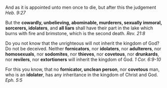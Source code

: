 [x]: # (<!-- markdownlint-disable MD041 -->)

And as it is appointed unto men once to die, but after this the judgement *Heb.&nbsp;9:27*

But the **cowardly, unbelieving, abominable, murderers, sexually immoral, sorcerers, idolaters**, and **all liars** shall have their part in the lake which burns with fire and brimstone, which is the second death. *Rev.&nbsp;21:8*

Do you not know that the unrighteous will not inherit the kingdom of God? Do not be deceived. Neither **fornicators**, nor **idolaters**, nor **adulterers**, nor **homosexuals**, nor **sodomites**, nor **thieves**, nor **covetous**, nor **drunkards**, nor **revilers**, nor **extortioners** will inherit the kingdom of God. *1&nbsp;Cor.&nbsp;6:9-10*

For this you know, that no **fornicator, unclean person**, nor **covetous** man, who is an **idolater**, has any inheritance in the kingdom of Christ and God. *Eph.&nbsp;5:5*
